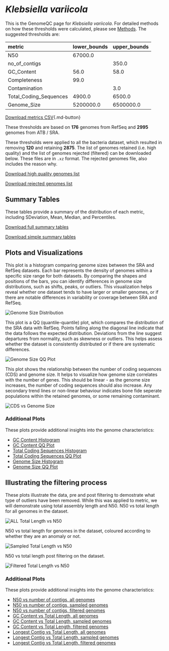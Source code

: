 # *Klebsiella variicola*

This is the GenomeQC page for *Klebsiella variicola*. For detailed methods on how these thresholds were calculated, please see [Methods](../../methods.md).
The suggested thresholds are: 

| metric                 | lower_bounds   | upper_bounds   |
|:-----------------------|:---------------|:---------------|
| N50                    | 67000.0        |                |
| no_of_contigs          |                | 350.0          |
| GC_Content             | 56.0           | 58.0           |
| Completeness           | 99.0           |                |
| Contamination          |                | 3.0            |
| Total_Coding_Sequences | 4900.0         | 6500.0         |
| Genome_Size            | 5200000.0      | 6500000.0      |

[Download metrics CSV](Klebsiella_variicola_metrics.csv){.md-button}


These thresholds are based on **176** genomes from RefSeq and **2995** genomes from ATB / SRA.

These thresholds were applied to all the bacteria dataset, which resulted in removing **120** and retaining **2875**.
The list of genomes retained (i.e. high quality) and the list of genomes rejected (filtered) can be downloaded below. These files are in `.xz` format. The rejected genomes file, also includes the reason why.

[Download high quality genomes list](Klebsiella_variicola_high_quality_genomes.csv.xz)


[Download rejected genomes list](Klebsiella_variicola_filtered_out_genomes.csv.xz)



## Summary Tables
These tables provide a summary of the distribution of each metric, including SDeviation, Mean, Median, and Percentiles.

[Download full summary tables](summary.csv)

[Download simple summary tables](selected_summary.csv)

## Plots and Visualizations

This plot is a histogram comparing genome sizes between the SRA and RefSeq datasets. Each bar represents the density of genomes within a specific size range for both datasets. By comparing the shapes and positions of the bars, you can identify differences in genome size distributions, such as shifts, peaks, or outliers. This visualization helps reveal whether one dataset tends to have larger or smaller genomes, or if there are notable differences in variability or coverage between SRA and RefSeq.

![Genome Size Distribution](Genome_Size_refseq_histogram_kde.png)

This plot is a QQ (quantile-quantile) plot, which compares the distribution of the SRA data with RefSeq. Points falling along the diagonal line indicate that the data follows the expected distribution. Deviations from the line suggest departures from normality, such as skewness or outliers. This helps assess whether the dataset is consistently distributed or if there are systematic differences.

![Genome Size QQ Plot](Genome_Size_refseq_qqplot.png)

This plot shows the relationship between the number of coding sequences (CDS) and genome size. It helps to visualize how genome size correlates with the number of genes. This should be linear - as the genome size increases, the number of coding sequences should also increase. Any secondary trend lines or non-linear behaviour indicates bone fide seperate populations within the retained genomes, or some remaining contaminant. 

![CDS vs Genome Size](Klebsiella_variicola_CDS_vs_Genome_Size.png)

### Additional Plots

These plots provide additional insights into the genome characteristics:

- [GC Content Histogram](GC_Content_refseq_histogram_kde.png)
- [GC Content QQ Plot](GC_Content_refseq_qqplot.png)
- [Total Coding Sequences Histogram](Total_Coding_Sequences_refseq_histogram_kde.png)
- [Total Coding Sequences QQ Plot](Total_Coding_Sequences_refseq_qqplot.png)
- [Genome Size Histogram](Genome_Size_refseq_histogram_kde.png)
- [Genome Size QQ Plot](Genome_Size_refseq_qqplot.png)
## Illustrating the filtering process
These plots illustrate the data, pre and post filtering to demostrate what type of outliers have been removed. While this was applied to metric, we will demonstrate using total assembly length and N50.
N50 vs total length for all genomes in the dataset.

![ALL Total Length vs N50](Klebsiella_variicola_all_total_length_N50.png)

N50 vs total length for genomes in the dataset, coloured according to whether they are an anomaly or not.

![Sampled Total Length vs N50](Klebsiella_variicola_sample_total_length_N50.png)

N50 vs total length post filtering on the dataset.

![Filtered Total Length vs N50](Klebsiella_variicola_filt_total_length_N50.png)

### Additional Plots

These plots provide additional insights into the genome characteristics:

- [N50 vs number of contigs, all genomes](Klebsiella_variicola_all_N50_number.png)
- [N50 vs number of contigs, sampled genomes](Klebsiella_variicola_sample_N50_number.png)
- [N50 vs number of contigs, filtered genomes](Klebsiella_variicola_filt_N50_number.png)
- [GC Content vs Total Length, all genomes](Klebsiella_variicola_all_total_length_GC_Content.png)
- [GC Content vs Total Length, sampled genomes](Klebsiella_variicola_sample_total_length_GC_Content.png)
- [GC Content vs Total Length, filtered genomes](Klebsiella_variicola_filt_total_length_GC_Content.png)
- [Longest Contig vs Total Length, all genomes](Klebsiella_variicola_all_total_length_longest.png)
- [Longest Contig vs Total Length, sampled genomes](Klebsiella_variicola_sample_total_length_longest.png)
- [Longest Contig vs Total Length, filtered genomes](Klebsiella_variicola_filt_total_length_longest.png)
